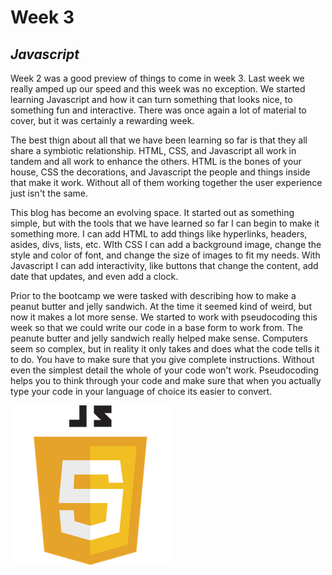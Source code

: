 # Week 3
## *Javascript*

Week 2 was a good preview of things to come in week 3. Last week we really amped up our speed and this week was no exception. We started learning Javascript and how it can turn something that looks nice, to something fun and interactive. There was once again a lot of material to cover, but it was certainly a rewarding week.

The best thign about all that we have been learning so far is that they all share a symbiotic relationship. HTML, CSS, and Javascript all work in tandem and all work to enhance the others. HTML is the bones of your house, CSS the decorations, and Javascript the people and things inside that make it work. Without all of them working together the user experience just isn't the same.

This blog has become an evolving space. It started out as something simple, but with the tools that we have learned so far I can begin to make it something more. I can add HTML to add things like hyperlinks, headers, asides, divs, lists, etc. WIth CSS I can add a background image, change the style and color of font, and change the size of images to fit my needs. With Javascript I can add interactivity, like buttons that change the content, add date that updates, and even add a clock.

Prior to the bootcamp we were tasked with describing how to make a peanut butter and jelly sandwich. At the time it seemed kind of weird, but now it makes a lot more sense. We started to work with pseudocoding this week so that we could write our code in a base form to work from. The peanute butter and jelly sandwich really helped make sense. Computers seem so complex, but in reality it only takes and does what the code tells it to do. You have to make sure that you give complete instructions. Without even the simplest detail the whole of your code won't work. Pseudocoding helps you to think through your code and make sure that when you actually type your code in your language of choice its easier to convert.

![Javascript](./img/js.png)